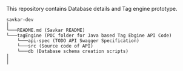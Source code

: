 This repository contains Database details and Tag engine prototype.

```
savkar-dev
│
└───README.md (Savkar README)
└───tagEngine (POC folder for Java based Tag Ebgine API Code)
    └───api-spec (TODO API Swagger Specification)
    └───src (Source code of API)
    └───db (Database schema creation scripts)
│
│
```

